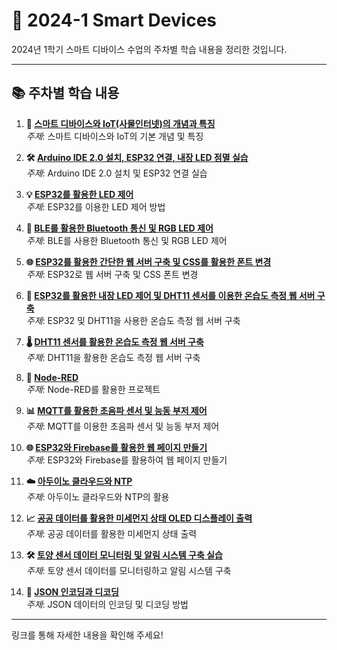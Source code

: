 # 📅 2024-1 Smart Devices

2024년 1학기 스마트 디바이스 수업의 주차별 학습 내용을 정리한 것입니다.

---

## 📚 주차별 학습 내용

1. **📖 [스마트 디바이스와 IoT(사물인터넷)의 개념과 특징](https://github.com/park-02/My_home/wiki/1%EC%A3%BC-%EC%B0%A8-%EC%8A%A4%EB%A7%88%ED%8A%B8-%EB%94%94%EB%B0%94%EC%9D%B4%EC%8A%A4%EC%99%80-IoT(%EC%82%AC%EB%AC%BC%EC%9D%B8%ED%84%B0%EB%84%B7)%EC%9D%98-%EA%B0%9C%EB%85%90%EA%B3%BC-%ED%8A%B9%EC%A7%95)**  
   *주제*: 스마트 디바이스와 IoT의 기본 개념 및 특징

2. **🛠️ [Arduino IDE 2.0 설치, ESP32 연결, 내장 LED 점멸 실습](https://github.com/park-02/My_home/wiki/2%EC%A3%BC-%EC%B0%A8-Arduino-IDE-2.0-%EC%84%A4%EC%B9%98,-ESP32%EC%97%B0%EA%B2%B0,-%EB%82%B4%EC%9E%A5-LED-%EC%A0%90%EB%A9%B8-%EC%8B%A4%EC%8A%B5)**  
   *주제*: Arduino IDE 2.0 설치 및 ESP32 연결 실습

3. **💡 [ESP32를 활용한 LED 제어](https://github.com/park-02/My_home/wiki/3%EC%A3%BC-%EC%B0%A8-ESP32%EB%A5%BC-%ED%99%9C%EC%9A%A9%ED%95%9C-LED-%EC%A0%9C%EC%96%B4)**  
   *주제*: ESP32를 이용한 LED 제어 방법

4. **🔵 [BLE를 활용한 Bluetooth 통신 및 RGB LED 제어](https://github.com/park-02/My_home/wiki/4%EC%A3%BC-%EC%B0%A8-BLE%EB%A5%BC-%ED%99%9C%EC%9A%A9%ED%95%9C-Bluetooth-%ED%86%B5%EC%8B%A0-%EB%B0%8F-RGB-LED-%EC%A0%9C%EC%96%B4)**  
   *주제*: BLE를 사용한 Bluetooth 통신 및 RGB LED 제어

5. **🌐 [ESP32를 활용한 간단한 웹 서버 구축 및 CSS를 활용한 폰트 변경](https://github.com/park-02/My_home/wiki/5%EC%A3%BC-%EC%B0%A8-ESP32%EB%A5%BC-%ED%99%9C%EC%9A%A9%ED%95%9C-%EA%B0%84%EB%8B%A8%ED%95%9C-%EC%9B%B9-%EC%84%9C%EB%B2%84-%EA%B5%AC%EC%B6%95-%EB%B0%8F-CSS%EB%A5%BC-%ED%99%9C%EC%9A%A9%ED%95%9C-%ED%8F%B0%ED%8A%B8-%EB%B3%80%EA%B2%BD)**  
   *주제*: ESP32로 웹 서버 구축 및 CSS 폰트 변경

6. **🔧 [ESP32를 활용한 내장 LED 제어 및 DHT11 센서를 이용한 온습도 측정 웹 서버 구축](https://github.com/park-02/My_home/wiki/7%EC%A3%BC-%EC%B0%A8-ESP32%EB%A5%BC-%ED%99%9C%EC%9A%A9%ED%95%9C-%EB%82%B4%EC%9E%A5-LED-%EC%A0%9C%EC%96%B4-%EB%B0%8F-DHT11-%EC%84%BC%EC%84%9C%EB%A5%BC-%EC%9D%B4%EC%9A%A9%ED%95%9C-%EC%98%A8%EC%8A%B5%EB%8F%84-%EC%B8%A1%EC%A0%95-%EC%9B%B9-%EC%84%9C%EB%B2%84-%EA%B5%AC%EC%B6%95)**  
   *주제*: ESP32 및 DHT11을 사용한 온습도 측정 웹 서버 구축

7. **🌡️ [DHT11 센서를 활용한 온습도 측정 웹 서버 구축](https://github.com/park-02/My_home/wiki/8%EC%A3%BC-%EC%B0%A8-DHT11-%EC%84%BC%EC%84%9C%EB%A5%BC-%ED%99%9C%EC%9A%A9%ED%95%9C-%EC%98%A8%EC%8A%B5%EB%8F%84-%EC%B8%A1%EC%A0%95-%EC%9B%B9-%EC%84%9C%EB%B2%84-%EA%B5%AC%EC%B6%95)**  
   *주제*: DHT11을 활용한 온습도 측정 웹 서버 구축

8. **🔄 [Node-RED](https://github.com/park-02/My_home/wiki/9%EC%A3%BC-%EC%B0%A8-Node%E2%80%90RED)**  
   *주제*: Node-RED를 활용한 프로젝트

9. **📊 [MQTT를 활용한 초음파 센서 및 능동 부저 제어](https://github.com/park-02/My_home/wiki/10%EC%A3%BC-%EC%B0%A8-MQTT%EB%A5%BC-%ED%99%9C%EC%9A%A9%ED%95%9C-%EC%B4%88%EC%9D%8C%ED%8C%8C-%EC%84%BC%EC%84%9C-%EB%B0%8F-%EB%8A%A5%EB%8F%99-%EB%B6%80%EC%A0%80-%EC%A0%9C%EC%96%B4)**  
   *주제*: MQTT를 이용한 초음파 센서 및 능동 부저 제어

10. **🌐 [ESP32와 Firebase를 활용한 웹 페이지 만들기](https://github.com/park-02/My_home/wiki/11%EC%A3%BC-%EC%B0%A8-ESP32%EC%99%80-Firebase%EB%A5%BC-%ED%99%9C%EC%9A%A9%ED%95%9C-%EC%9B%B9-%ED%8E%98%EC%9D%B4%EC%A7%80-%EB%A7%8C%EB%93%A4%EA%B8%B0)**  
    *주제*: ESP32와 Firebase를 활용하여 웹 페이지 만들기

11. **☁️ [아두이노 클라우드와 NTP](https://github.com/park-02/My_home/wiki/12%EC%A3%BC-%EC%B0%A8-%EC%95%84%EB%91%90%EC%9D%B4%EB%85%B8-%ED%81%B4%EB%9D%BC%EC%9A%B0%EB%93%9C%EC%99%80-NTP)**  
    *주제*: 아두이노 클라우드와 NTP의 활용

12. **📈 [공공 데이터를 활용한 미세먼지 상태 OLED 디스플레이 출력](https://github.com/park-02/My_home/wiki/13%EC%A3%BC-%EC%B0%A8-%EA%B3%B5%EA%B3%B5-%EB%8D%B0%EC%9D%B4%ED%84%B0%EB%A5%BC-%ED%99%9C%EC%9A%A9%ED%95%9C-%EB%AF%B8%EC%84%B8%EB%A8%BC%EC%A7%80-%EC%83%81%ED%83%9C-OLED-%EB%94%94%EC%8A%A4%ED%94%8C%EB%A0%88%EC%9D%B4-%EC%B6%9C%EB%A0%A5)**  
    *주제*: 공공 데이터를 활용한 미세먼지 상태 출력

13. **🛠️ [토양 센서 데이터 모니터링 및 알림 시스템 구축 실습](https://github.com/park-02/My_home/wiki/14%EC%A3%BC-%EC%B0%A8-%ED%86%A0%EC%96%91-%EC%84%BC%EC%84%9C-%EB%8D%B0%EC%9D%B4%ED%84%B0-%EB%AA%A8%EB%8B%88%ED%84%B0%EB%A7%81-%EB%B0%8F-%EC%95%8C%EB%A6%BC-%EC%8B%9C%EC%8A%A4%ED%85%9C-%EA%B5%AC%EC%B6%95-%EC%8B%A4%EC%8A%B5)**  
    *주제*: 토양 센서 데이터를 모니터링하고 알림 시스템 구축

14. **📝 [JSON 인코딩과 디코딩](https://github.com/park-02/My_home/wiki/15%EC%A3%BC-%EC%B0%A8-JSON-%EC%9D%B8%EC%BD%94%EB%94%A9%EA%B3%BC-%EB%94%94%EC%BD%94%EB%94%A9)**  
    *주제*: JSON 데이터의 인코딩 및 디코딩 방법

---

링크를 통해 자세한 내용을 확인해 주세요!
